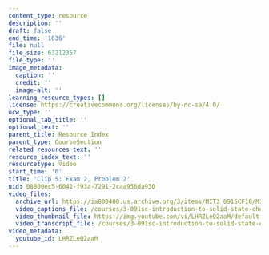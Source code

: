 ```yaml
---
content_type: resource
description: ''
draft: false
end_time: '1636'
file: null
file_size: 63212357
file_type: ''
image_metadata:
  caption: ''
  credit: ''
  image-alt: ''
learning_resource_types: []
license: https://creativecommons.org/licenses/by-nc-sa/4.0/
ocw_type: ''
optional_tab_title: ''
optional_text: ''
parent_title: Resource Index
parent_type: CourseSection
related_resources_text: ''
resource_index_text: ''
resourcetype: Video
start_time: '0'
title: 'Clip 5: Exam 2, Problem 2'
uid: 08800ec5-6041-f93a-7291-2caa956da930
video_files:
  archive_url: https://ia800400.us.archive.org/3/items/MIT3_091SCF10/MIT3-091SCF10Exam_2_Prob_2_300k.mp4
  video_captions_file: /courses/3-091sc-introduction-to-solid-state-chemistry-fall-2010/5c9d8401f8ea57aca53640147db01480_LHRZLeQ2aaM.vtt
  video_thumbnail_file: https://img.youtube.com/vi/LHRZLeQ2aaM/default.jpg
  video_transcript_file: /courses/3-091sc-introduction-to-solid-state-chemistry-fall-2010/4bebda95ec8115d56a56051026415bca_LHRZLeQ2aaM.pdf
video_metadata:
  youtube_id: LHRZLeQ2aaM
---
```

